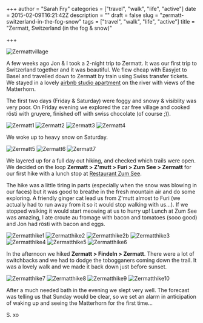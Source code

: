 +++
author = "Sarah Fry"
categories = ["travel", "walk", "life", "active"]
date = 2015-02-09T16:21:42Z
description = ""
draft = false
slug = "zermatt-switzerland-in-the-fog-snow"
tags = ["travel", "walk", "life", "active"]
title = "Zermatt, Switzerland (in the fog & snow)"

+++


![Zermattvillage](/content/images/2015/02/DSC_0972-copy.jpg)

A few weeks ago Jon & I took a 2-night trip to Zermatt. It was our first trip to Switzerland together and it was beautiful. We flew cheap with Easyjet to Basel and travelled down to Zermatt by train using Swiss transfer tickets. We stayed in a lovely [airbnb studio apartment](https://www.airbnb.co.uk/rooms/869728) on the river with views of the Matterhorn.

The first two days (Friday & Saturday) were foggy and snowy & visiblity was very poor. On Friday evening we explored the car free village and cooked rösti with gruyere, finished off with swiss chocolate (of course ;)).

![Zermatt1](/content/images/2015/02/DSC_0050.JPG)
![Zermatt2](/content/images/2015/02/DSC_0946-copy.jpg)
![Zermatt3](/content/images/2015/02/DSC_0950-copy.jpg)
![Zermatt4](/content/images/2015/02/DSC_0009-copy.jpg)

We woke up to heavy snow on Saturday.

![Zermatt5](/content/images/2015/02/IMG_2524-copy.jpg)
![Zermatt6](/content/images/2015/02/DSC_1003-copy.jpg)
![Zermatt7](/content/images/2015/02/IMG_2628-copy.jpg)

We layered up for a full day out hiking, and checked which trails were open. We decided on the loop **Zermatt > Z'mutt > Furi > Zum See > Zermatt** for our first hike with a lunch stop at [Restaurant Zum See](http://chalet-altesse-restaurant-zumsee.ch/en/restaurant-zumsee-home/). 

The hike was a little tiring in parts (especially when the snow was blowing in our faces) but it was good to breathe in the fresh mountain air and do some exploring. A friendly ginger cat lead us from Z'mutt almost to Furi (we actually had to run away from it so it would stop walking with us...). If we stopped walking it would start meowing at us to hurry up! Lunch at Zum See was amazing, I ate croute au fromage with bacon and tomatoes (sooo good) and Jon had rösti with bacon and eggs.

![Zermatthike1](/content/images/2015/02/IMG_2555-copy.jpg)
![Zermatthike2](/content/images/2015/02/Untitled-2.jpg)
![Zermatthike2b](/content/images/2015/02/IMG_2562-copy.jpg)
![Zermatthike3](/content/images/2015/02/IMG_2582.JPG)
![Zermatthike4](/content/images/2015/02/Untitled-2z.jpg)
![Zermatthike5](/content/images/2015/02/IMG_2604-copy.jpg)
![Zermatthike6](/content/images/2015/02/IMG_2617-copy.jpg)

In the afternoon we hiked **Zermatt > Findeln > Zermatt**. There were a lot of switchbacks and we had to dodge the tobogganers coming down the trail. It was a lovely walk and we made it back down just before sunset.

![Zermatthike7](/content/images/2015/02/Untitled-1.jpg)
![Zermatthike8](/content/images/2015/02/Untitled-2w.jpg)
![Zermatthike9](/content/images/2015/02/IMG_2658-copy.jpg)
![Zermatthike10](/content/images/2015/02/IMG_2655-copy.jpg)

After a much needed bath in the evening we slept very well. The forecast was telling us that Sunday would be clear, so we set an alarm in anticipation of waking up and seeing the Matterhorn for the first time...

S. xo

